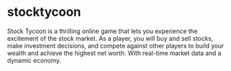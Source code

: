 # stocktycoon
Stock Tycoon is a thrilling online game that lets you experience the excitement of the stock market. As a player, you will buy and sell stocks, make investment decisions, and compete against other players to build your wealth and achieve the highest net worth. With real-time market data and a dynamic economy.
